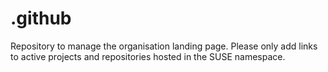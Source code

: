 # .github

Repository to manage the organisation landing page. Please only add links to active projects and repositories hosted in the SUSE namespace.


